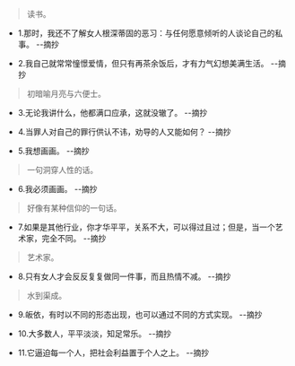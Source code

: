 >读书。

- 1.那时，我还不了解女人根深蒂固的恶习：与任何愿意倾听的人谈论自己的私事。 --摘抄

- 2.我自己就常常憧憬爱情，但只有再茶余饭后，才有力气幻想美满生活。 --摘抄

>初暗喻月亮与六便士。

- 3.无论我讲什么，他都满口应承，这就没辙了。 --摘抄

- 4.当罪人对自己的罪行供认不讳，劝导的人又能如何？ --摘抄

- 5.我想画画。 --摘抄

>一句洞穿人性的话。

- 6.我必须画画。 --摘抄

>好像有某种信仰的一句话。

- 7.如果是其他行业，你才华平平，关系不大，可以得过且过；但是，当一个艺术家，完全不同。 --摘抄

>艺术家。

- 8.只有女人才会反反复复做同一件事，而且热情不减。 --摘抄

>水到渠成。

- 9.皈依，有时以不同的形态出现，也可以通过不同的方式实现。 --摘抄

- 10.大多数人，平平淡淡，知足常乐。 --摘抄

- 11.它逼迫每一个人，把社会利益置于个人之上。 --摘抄
